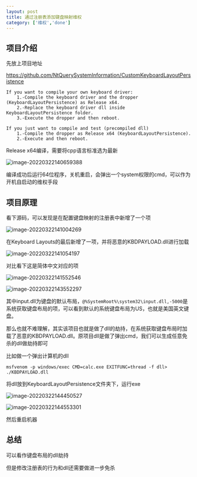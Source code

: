 ```yaml
---
layout: post
title: 通过注册表添加键盘映射维权
category: ['维权','done']
---
```




## 项目介绍

先放上项目地址

https://github.com/NtQuerySystemInformation/CustomKeyboardLayoutPersistence

```
If you want to compile your own keyboard driver:
	1.-Compile the keyboard driver and the dropper (KeyboardLayoutPersistence) as Release x64.
	2.-Replace the keyboard driver dll inside KeyboardLayoutPersistence folder. 
	3.-Execute the dropper and then reboot. 

If you just want to compile and test (precompiled dll)
	1.-Compile the dropper as Release x64 (KeyboardLayoutPersistence).
	2.-Execute and then reboot.
```

Release x64编译，需要将cpp语言标准选为最新

![image-20220322140659388](https://raw.githubusercontent.com/woaiqiukui/BlogPic/main/pics/image-20220322140659388.png)



编译成功后运行64位程序，关机重启，会弹出一个system权限的cmd，可以作为开机自启动的维权手段



## 项目原理

看下源码，可以发现是在配置键盘映射的注册表中新增了一个项

![image-20220322141004269](https://raw.githubusercontent.com/woaiqiukui/BlogPic/main/pics/image-20220322141004269.png)



在Keyboard Layouts的最后新增了一项，并将恶意的KBDPAYLOAD.dll进行加载

![image-20220322141054197](https://raw.githubusercontent.com/woaiqiukui/BlogPic/main/pics/image-20220322141054197.png)

对比看下这是简体中文对应的项

![image-20220322141552546](https://raw.githubusercontent.com/woaiqiukui/BlogPic/main/pics/image-20220322141552546.png)





![image-20220322143552297](https://raw.githubusercontent.com/woaiqiukui/BlogPic/main/pics/image-20220322143552297.png)

其中input.dll为键盘的默认布局，``@%SystemRoot%\system32\input.dll,-5000``是系统获取键盘布局的项，可以看到默认的系统键盘布局为US，也就是美国英文键盘。

那么也就不难理解，其实该项目也就是做了dll的劫持，在系统获取键盘布局时加载了恶意的KBDPAYLOAD.dll。原项目dll是做了弹出cmd，我们可以生成任意免杀的dll做劫持即可



比如做一个弹出计算机的dll

```
msfvenom -p windows/exec CMD=calc.exe EXITFUNC=thread -f dll> ./KBDPAYLOAD.dll
```

将dll放到KeyboardLayoutPersistence文件夹下，运行exe

![image-20220322144450527](https://raw.githubusercontent.com/woaiqiukui/BlogPic/main/pics/image-20220322144450527.png)

![image-20220322144553301](https://raw.githubusercontent.com/woaiqiukui/BlogPic/main/pics/image-20220322144553301.png)

然后重启机器



## 总结

可以看作键盘布局的dll劫持

但是修改注册表的行为和dll还需要做进一步免杀